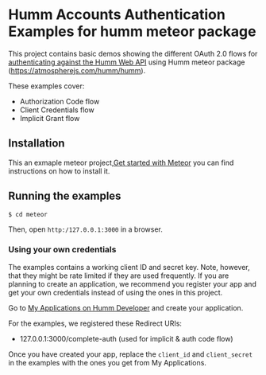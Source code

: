 # Humm Accounts Authentication Examples for humm meteor package 

This project contains basic demos showing the different OAuth 2.0 flows for [authenticating against the Humm Web API](http://developers.myhumm.com/web/auth-guide) using Humm meteor package (https://atmospherejs.com/humm/humm).

These examples cover:

* Authorization Code flow
* Client Credentials flow
* Implicit Grant flow

## Installation

This an exmaple meteor project,[Get started with Meteor](https://www.meteor.com/install) you can find instructions on how to install it. 

## Running the examples

    $ cd meteor

Then, open `http:/127.0.0.1:3000` in a browser.

### Using your own credentials
The examples contains a working client ID and secret key. Note, however, that they might be rate limited if they are used frequently. If you are planning to create an application, we recommend you register your app and get your own credentials instead of using the ones in this project.

Go to [My Applications on Humm Developer](http://accounts.livingindietv.com/apps) and create your application.

For the examples, we registered these Redirect URIs:

* 127.0.0.1:3000/complete-auth (used for implicit & auth code flow)

Once you have created your app, replace the `client_id` and `client_secret` in the examples with the ones you get from My Applications.
